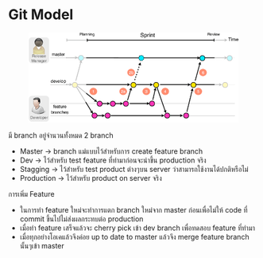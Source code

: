 # Git Model

<figure><img src="../.gitbook/assets/Simplified-version-of-the-gitflow-branching-model-adapted-from-8.png" alt=""><figcaption></figcaption></figure>

มี branch อยู่จำนวนทั้งหมด 2 branch

* Master  -> branch แม่แบบไว้สำหรับการ create feature branch
* Dev  ->  ไว้สำหรับ test feature ที่ทำมาก่อนจะนำขึ้น production จริง
* Stagging  -> ไว้สำหรับ test product ต่างๆบน server ว่าสามารถใช้งานได้ปกติหรือไม่
* Production  -> ไว้สำหรับ product on server จริง

การเพิ่ม Feature

* ในการทำ feature ใหม่จะทำการแตก branch ใหม่จาก master ก่อนเพื่อไม่ให้ code ที่ commit ขึ้นไปไม่ส่งผลกระทบต่อ production&#x20;
* เมื่อทำ feature เสร็จแล้วจะ cherry pick เข้า dev branch เพื่อทดสอบ feature ที่ทำมา
* เมื่อทุกอย่างโอเคแล้วจึงค่อย up to date to master แล้วจึง merge feature branch นั้นๆเข้า master


